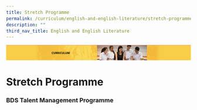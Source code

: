 ```yaml
---
title: Stretch Programme
permalink: /curriculum/english-and-english-literature/stretch-programme/
description: ""
third_nav_title: English and English Literature
---
```

![](/images/Curriculum.png)

Stretch Programme
=================


### BDS Talent Management Programme
